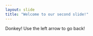 ```yaml
---
layout: slide
title: "Welcome to our second slide!"
---
```

Donkey! 
Use the left arrow to go back!
